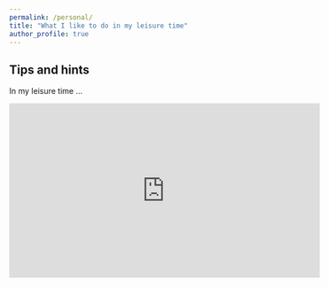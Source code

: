 ```yaml
---
permalink: /personal/
title: "What I like to do in my leisure time"
author_profile: true
---
```


## Tips and hints

In my leisure time ...

<iframe width="560" height="315" src="https://www.youtube.com/embed/dQw4w9WgXcQ" frameborder="0" allow="autoplay; encrypted-media" allowfullscreen></iframe>
